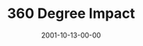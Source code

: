 ---
layout: message
category: message
series: "Maximum Impact"
title: "360 Degree Impact"
date: 2001-10-13-00-00
message_id: 311
audio: "http://s3.amazonaws.com/crossroads-media/messages/audio/MI_05_10-07-01_360-Degree_Impact.mp3"
audio-duration: "37:44"
tag: 
 - leadership
 - leader
 - manager
 - business
 - managing
 - wells
 - work
explicit: false
---